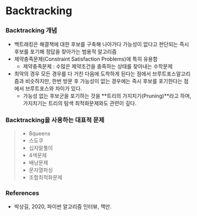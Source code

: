 # Backtracking

### Backtracking 개념

- 백트래킹은 해결책에 대한 후보를 구축해 나아가다 가능성이 없다고 판단되는 즉시 후보를 포기해 정답을 찾아가는 범용적 알고리즘
- 제약충족문제(Constraint Satisfaction Problems)에 특히 유용함
  - 제약충족문제 : 수많은 제약조건을 충족하는 상태를 찾아내는 수학문제
- 최악의 경우 모든 경우를 다 거친 다음에 도착하게 된다는 점에서 브루트포스알고리즘과 비슷하지만, 한번 방문 후 가능성이 없는 경우에는 즉시 후보를 포기한다는 점에서 브루트포스와 차이가 있다. 
  - 가능성 없는 후보군을 포기하는 것을 **트리의 가지치기(Pruning)**라고 하며, 가지치기는 트리의 탐색 최적화문제와도 관련이 깊다.



### Backtracking을 사용하는 대표적 문제

> - 8queens
> - 스도쿠
> - 십자말풀이
> - 4색문제
> - 배낭문제
> - 문자열파싱
> - 조합최적화문제



### References

- 박상길, 2020, 파이썬 알고리즘 인터뷰, 책만.